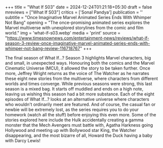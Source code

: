 +++
title = "What If S03"
date = 2024-12-24T01:21:18+05:30
draft = false
mreviews = ["What If S03"]
critics = ['Sonal Pandya']
publication = ''
subtitle = "Once Imaginative Marvel Animated Series Ends With Whimper Not Bang"
opening = "The once-promising animated series explores the Marvel multiverse with unexplored storylines from the comic and film world."
img = 'what-if-s03.webp'
media = 'print'
source = "https://www.timesnownews.com/entertainment-news/reviews/what-if-season-3-review-once-imaginative-marvel-animated-series-ends-with-whimper-not-bang-review-116718767"
+++

The final season of What If...? Season 3 highlights Marvel characters, big and small, in unexpected ways. Honouring both the comics and the Marvel Cinematic Universe (MCU), it allowed the story to be taken further. Once more, Jeffrey Wright returns as the voice of The Watcher as he narrates these eight new stories from the multiverse, where characters from different worlds and times converge. While previous seasons were strong, this last season is a mixed bag. It starts off muddled and ends on a high note, leaving us wishing this season had a bit more substance. Each of the eight episodes of What If...? looks at an alternative universe where characters who wouldn't ordinarily meet are featured. And of course, the casual fan or newbie will be extremely lost, as the series requires you to do your homework (watch all the stuff) before enjoying this even more. Some of the stories explored here include the Hulk accidentally creating a gamma monster that the Mech Avengers must battle with, Agatha Harkness going Hollywood and meeting up with Bollywood star King, the Watcher disappearing, and the most bizarre of all, Howard the Duck having a baby with Darcy Lewis!
